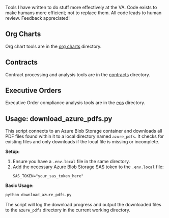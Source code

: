 Tools I have written to do stuff more effectively at the VA. Code exists to make humans more efficient; not to replace them. All code leads to human review. Feedback appreciated!

## Org Charts

Org chart tools are in the [org charts](./org_charts/) directory.

## Contracts

Contract processing and analysis tools are in the [contracts](./contracts) directory.

## Executive Orders

Executive Order compliance analysis tools are in the [eos](./eos) directory.

## Usage: download_azure_pdfs.py

This script connects to an Azure Blob Storage container and downloads all PDF files found within it to a local directory named `azure_pdfs`. It checks for existing files and only downloads if the local file is missing or incomplete.

**Setup:**

1.  Ensure you have a `.env.local` file in the same directory.
2.  Add the necessary Azure Blob Storage SAS token to the `.env.local` file:
    ```
    SAS_TOKEN="your_sas_token_here"
    ```

**Basic Usage:**

```bash
python download_azure_pdfs.py
```

The script will log the download progress and output the downloaded files to the `azure_pdfs` directory in the current working directory.

